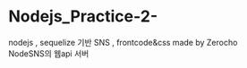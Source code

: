# Nodejs_Practice-2-
nodejs , sequelize 기반 SNS , frontcode&amp;css made by Zerocho
<br>
NodeSNS의 웹api 서버 
